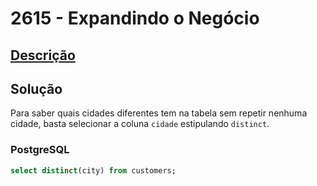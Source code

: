 # 2615 - Expandindo o Negócio

## [Descrição](https://www.beecrowd.com.br/judge/pt/problems/view/2615)

## Solução

Para saber quais cidades diferentes tem na tabela sem repetir nenhuma cidade, basta selecionar a coluna `cidade` estipulando `distinct`.

### PostgreSQL

```sql
select distinct(city) from customers;
```